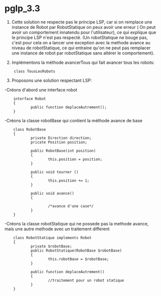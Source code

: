 # pglp_3.3

1) Cette solution ne respecte pas le principe LSP, car si on remplace une instance de Robot par RobotStatique on peux avoir une erreur ( On peut avoir un comportement innatendu pour l'utilisateur), ce qui explique que le principe LSP n'est pas respecté.
(Un robotStatique ne bouge pas, c'est pour cela on a lancer une exception avec la methode avance au niveau de robotStatique, ce qui entraine qu'on ne peut pas remplacer une instance de robot par robotStatique sans altérer le comportement).

2) Implémentons la méthode avancerTous qui fait avancer tous les robots:

        class TousLesRobots
        
        
        
        
3) Proposons une solution respectant LSP:

  -Créons d'abord une interface robot
                                                                                                        
        interface Robot
        {
                public function deplaceAutrement(); 
        }
  -Créons la classe robotBase qui contient la méthode avance de base
  
        class RobotBase
        {
                private Direction direction;
                pricate Position position;
                
                public RobotBase(int position)
                {
                        this.position = position;
                }
                
                public void tourner ()
                {
                        this.position += 1;
                }
                
                public void avance()
                {
                        
                        /*avance d'une case*/
                }
        }
        
   -Créons la classe robotStatique qui ne possede pas la methode avance, mais une autre methode avec un traitement different
   
        class RobotStatique implements Robot 
        {
                private $robotBase;
                public RobotStatique(RobotBase $robotBase)
                {
                        this.robotBase = $robotBase;
                }
                
                public function deplaceAutrement()
                {
                        //traitement pour un robot statique
                }
        }

